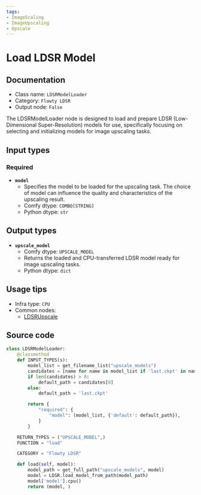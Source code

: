 ```yaml
---
tags:
- ImageScaling
- ImageUpscaling
- Upscale
---
```


# Load LDSR Model
## Documentation
- Class name: `LDSRModelLoader`
- Category: `Flowty LDSR`
- Output node: `False`

The LDSRModelLoader node is designed to load and prepare LDSR (Low-Dimensional Super-Resolution) models for use, specifically focusing on selecting and initializing models for image upscaling tasks.
## Input types
### Required
- **`model`**
    - Specifies the model to be loaded for the upscaling task. The choice of model can influence the quality and characteristics of the upscaling result.
    - Comfy dtype: `COMBO[STRING]`
    - Python dtype: `str`
## Output types
- **`upscale_model`**
    - Comfy dtype: `UPSCALE_MODEL`
    - Returns the loaded and CPU-transferred LDSR model ready for image upscaling tasks.
    - Python dtype: `dict`
## Usage tips
- Infra type: `CPU`
- Common nodes:
    - [LDSRUpscale](../../ComfyUI-Flowty-LDSR/Nodes/LDSRUpscale.md)



## Source code
```python
class LDSRModelLoader:
    @classmethod
    def INPUT_TYPES(s):
        model_list = get_filename_list("upscale_models")
        candidates = [name for name in model_list if 'last.ckpt' in name]
        if len(candidates) > 0:
            default_path = candidates[0]
        else:
            default_path = 'last.ckpt'

        return {
            "required": {
                "model": (model_list, {'default': default_path}),
            }
        }

    RETURN_TYPES = ("UPSCALE_MODEL",)
    FUNCTION = "load"

    CATEGORY = "Flowty LDSR"

    def load(self, model):
        model_path = get_full_path("upscale_models", model)
        model = LDSR.load_model_from_path(model_path)
        model['model'].cpu()
        return (model, )

```
